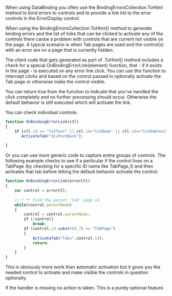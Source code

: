 ﻿When using DataBinding you often use the BindingErrorsCollection.ToHtml method to bind errors to controls and to provide a link list to the error controls in the ErrorDisplay control. 

When using the BindingErrorsCollection.ToHtml() method to generate binding errors and the list of links that can be clicked to activate any of the controls there canbe a problem with controls that are current not visible on the page. A typical scenario is when Tab pages are used and the control(s) with an error are on a page that is currently hidden.

The client code that gets generated as part of .ToHtml() method includes a check for a special OnBindingErrorLink(element) function, that - if it exists in the page - is executed on any error link click. You can use this function to intercept clicks and based on the control passed in optionally activate the Tab page or otherwise make the control visible. 

You can return true from the function to indicate that you've handled the click completely and no further processing should occur. Otherwise the default behavior is still executed which will activate the link.

You can check individual controls:
```javascript
function OnBindingErrorLink(ctl)
{
    if (ctl.id == "txtTest" || ctl.id="txtName" || ctl.id=="txtAddress")
       ActivateTab("divPostBack");
    
}
```

Or you can use more generic code to capture entire groups of controls. The following example checks to see if a particular if the control lives on a TabPage (by checking for a specific ID name like TabPage_1) and then activates that tab before letting the default behavior activate the control:

```javascript
function OnBindingErrorLink(errorCtl)
{
    var control = errorCtl;
 
    // * ** Find the parent 'tab' page id
    while(control.parentNode)
    {    
        control = control.parentNode;
        if (!control)
            break;            
        if (control.id.substr(0,7) == "TabPage")
        {                        
            ActivateTab("Tabs",control.id);
            return;
        }
    }    
}
```

This is obviously more work than automatic activation but it gives you the needed control to activate and make visible the controls in question optionally. 

If the handler is missing no action is taken. This is a purely optional feature.